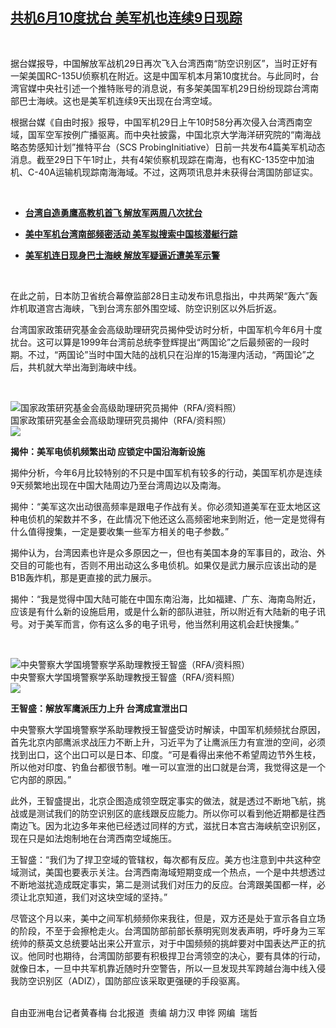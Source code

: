 <!--1593447000000-->
[共机6月10度扰台 美军机也连续9日现踪](https://www.rfa.org/mandarin/yataibaodao/gangtai/hcm2-06292020091313.html)
------

<p> </p><p>据台媒报导，中国解放军战机29日再次飞入台湾西南“防空识别区”，当时正好有一架美国RC-135U侦察机在附近。这是中国军机本月第10度扰台。与此同时，台湾官媒中央社引述一个推特账号的消息说，有多架美国军机29日纷纷现踪台湾南部巴士海峡。这也是美军机连续9天出现在台湾空域。</p><p>根据台媒《自由时报》报导，中国军机29日上午10时58分再次侵入台湾西南空域，国军空军按例广播驱离。而中央社披露，中国北京大学海洋研究院的“南海战略态势感知计划”推特平台（SCS ProbingInitiative）日前一共发布4篇美军机动态消息。截至29日下午1时止，共有4架侦察机现踪在南海，也有KC-135空中加油机、C-40A运输机现踪南海海域。不过，这两项讯息并未获得台湾国防部证实。</p><p> </p><ul><li><b><a class="external-link" href="http://www.rfa.org/mandarin/yataibaodao/gangtai/hx-06222020081633.html">台湾自造勇鹰高教机首飞 解放军两周八次扰台</a></b></li></ul><ul><li><b><a class="external-link" href="http://www.rfa.org/mandarin/yataibaodao/gangtai/hx2-06262020120326.html">美中军机台湾南部频密活动 美军拟搜索中国核潜艇行踪</a></b></li></ul><ul><li><b><a class="external-link" href="http://www.rfa.org/mandarin/yataibaodao/gangtai/hx-06242020084542.html">美军机连日现身巴士海峡 解放军疑逼近遭美军示警</a></b></li></ul><p> </p><p>在此之前，日本防卫省统合幕僚监部28日主动发布讯息指出，中共两架“轰六”轰炸机取道宫古海峡，飞到台湾东部外围空域、防空识别区以外后折返。</p><p>台湾国家政策研究基金会高级助理研究员揭仲受访时分析，中国军机今年6月十度扰台。这可以算是1999年台湾前总统李登辉提出“两国论”之后最频密的一段时期。不过，“两国论”当时中国大陆的战机只在沿岸的15海浬内活动，“两国论”之后，共机就大举出海到海峡中线。</p><p> </p><p><div class="image-inline captioned" style="width:1500px;"><div style="width:1500px;"><img alt="国家政策研究基金会高级助理研究员揭仲（RFA/资料照）" src="https://www.rfa.org/mandarin/yataibaodao/gangtai/hcm2-06292020091313.html/58eb63ed.jpg" title="国家政策研究基金会高级助理研究员揭仲（RFA/资料照）"/></div><div class="image-caption"><span style="width:1500px;">国家政策研究基金会高级助理研究员揭仲（RFA/资料照）</span><span class="copyright"> </span></div><div id="zoomattribute"><a class="single_image" href="/mandarin/yataibaodao/gangtai/hcm2-06292020091313.html/58eb63ed.jpg" title="国家政策研究基金会高级助理研究员揭仲（RFA/资料照）"><img src="/rfa_resources/graphics/icon-zoom.png"/></a></div></div></p><p><b>揭仲：美军电侦机频繁出动 应锁定中国沿海新设施</b></p><p>揭仲分析，今年6月比较特别的不只是中国军机有较多的行动，美国军机亦是连续9天频繁地出现在中国大陆周边乃至台湾周边以及南海。</p><p>揭仲：“美军这次出动很高频率是跟电子作战有关。你必须知道美军在亚太地区这种电侦机的架数并不多，在此情况下他还这么高频密地来到附近，他一定是觉得有什么值得搜集，一定是要收集一些军方相关的电子参数。”</p><p>揭仲认为，台湾因素也许是众多原因之一，但也有美国本身的军事目的，政治、外交目的可能也有，否则不用出动这么多电侦机。如果仅是武力展示应该出动的是B1B轰炸机，那是更直接的武力展示。</p><p>揭仲：“我是觉得中国大陆可能在中国东南沿海，比如福建、广东、海南岛附近，应该是有什么新的设施启用，或是什么新的部队进驻，所以附近有大陆新的电子讯号。对于美军而言，你有这么多的电子讯号，他当然利用这机会赶快搜集。”</p><p> </p><p><div class="image-inline captioned" style="width:1920px;"><div style="width:1920px;"><img alt="中央警察大学国境警察学系助理教授王智盛（RFA/资料照）" src="https://www.rfa.org/mandarin/yataibaodao/gangtai/hcm2-06292020091313.html/56db.JPG" title="中央警察大学国境警察学系助理教授王智盛（RFA/资料照）"/></div><div class="image-caption"><span style="width:1920px;">中央警察大学国境警察学系助理教授王智盛（RFA/资料照）</span><span class="copyright"> </span></div><div id="zoomattribute"><a class="single_image" href="/mandarin/yataibaodao/gangtai/hcm2-06292020091313.html/56db.JPG" title="中央警察大学国境警察学系助理教授王智盛（RFA/资料照）"><img src="/rfa_resources/graphics/icon-zoom.png"/></a></div></div></p><p><b>王智盛：解放军鹰派压力上升 台湾成宣泄出口</b></p><p>中央警察大学国境警察学系助理教授王智盛受访时解读，中国军机频频扰台原因，首先北京内部鹰派求战压力不断上升，习近平为了让鹰派压力有宣泄的空间，必须找到出口，这个出口可以是日本、印度。“可是看得出来他不希望周边节外生枝，所以他对印度、钓鱼台都很节制。唯一可以宣泄的出口就是台湾，我觉得这是一个它内部的原因。”</p><p>此外，王智盛提出，北京企图造成领空既定事实的做法，就是透过不断地飞航，挑战或是测试我们的防空识别区的底线跟反应能力。所以你可以看到他近期都是往西南边飞。因为北边多年来他已经透过同样的方式，滋扰日本宫古海峡航空识别区，现在只是如法炮制地在台湾西南空域施压。</p><p>王智盛：“我们为了捍卫空域的管辖权，每次都有反应。美方也注意到中共这种空域测试，美国也要表示关注。台湾西南海域短期变成一个热点，一个是中共想透过不断地滋扰造成既定事实，第二是测试我们对压力的反应。台湾跟美国都一样，必须让北京知道，我们对这块空域的坚持。”</p><p>尽管这个月以来，美中之间军机频频你来我往，但是，双方还是处于宣示各自立场的阶段，不至于会擦枪走火。台湾国防部前部长蔡明宪则发表声明，呼吁身为三军统帅的蔡英文总统要站出来公开宣示，对于中国频频的挑衅要对中国表达严正的抗议。他同时也期待，台湾国防部要有积极捍卫台湾领空的决心，要有具体的行动，就像日本，一旦中共军机靠近随时升空警告，所以一旦发现共军跨越台海中线入侵我防空识别区（ADIZ），国防部应该采取更强硬的手段驱离。<br/> <br/></p><p>自由亚洲电台记者黄春梅 台北报道  责编 胡力汉 申铧 网编  瑞哲</p>
